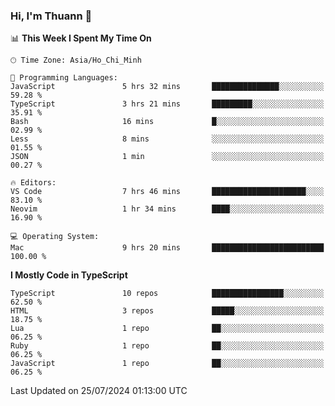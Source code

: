 ### Hi, I'm Thuann 👋

<!--START_SECTION:waka-->
📊 **This Week I Spent My Time On** 

```text
🕑︎ Time Zone: Asia/Ho_Chi_Minh

💬 Programming Languages: 
JavaScript               5 hrs 32 mins       ███████████████░░░░░░░░░░   59.28 % 
TypeScript               3 hrs 21 mins       █████████░░░░░░░░░░░░░░░░   35.91 % 
Bash                     16 mins             █░░░░░░░░░░░░░░░░░░░░░░░░   02.99 % 
Less                     8 mins              ░░░░░░░░░░░░░░░░░░░░░░░░░   01.55 % 
JSON                     1 min               ░░░░░░░░░░░░░░░░░░░░░░░░░   00.27 % 

🔥 Editors: 
VS Code                  7 hrs 46 mins       █████████████████████░░░░   83.10 % 
Neovim                   1 hr 34 mins        ████░░░░░░░░░░░░░░░░░░░░░   16.90 % 

💻 Operating System: 
Mac                      9 hrs 20 mins       █████████████████████████   100.00 % 
```

**I Mostly Code in TypeScript** 

```text
TypeScript               10 repos            ████████████████░░░░░░░░░   62.50 % 
HTML                     3 repos             █████░░░░░░░░░░░░░░░░░░░░   18.75 % 
Lua                      1 repo              ██░░░░░░░░░░░░░░░░░░░░░░░   06.25 % 
Ruby                     1 repo              ██░░░░░░░░░░░░░░░░░░░░░░░   06.25 % 
JavaScript               1 repo              ██░░░░░░░░░░░░░░░░░░░░░░░   06.25 % 
```




 Last Updated on 25/07/2024 01:13:00 UTC
<!--END_SECTION:waka-->
